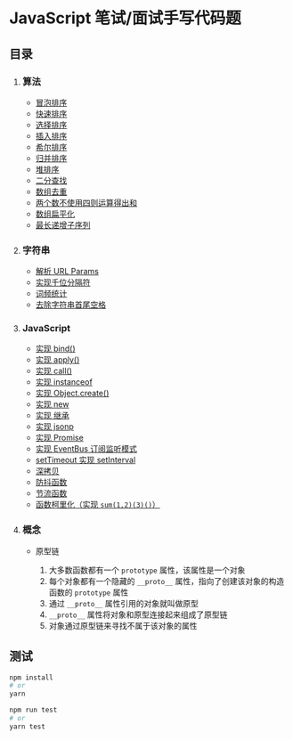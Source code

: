 # JavaScript 笔试/面试手写代码题

## 目录

1. ### 算法

   - [冒泡排序](./algorithm/bubbleSort.js)
   - [快速排序](./algorithm/quickSort.js)
   - [选择排序](./algorithm/selectionSort.js)
   - [插入排序](./algorithm/insertionSort.js)
   - [希尔排序](./algorithm/shellSort.js)
   - [归并排序](./algorithm/mergeSort.js)
   - [堆排序](./algorithm/heapSort.js)
   - [二分查找](./algorithm/binarySerach.js)
   - [数组去重](./algorithm/unique.js)
   - [两个数不使用四则运算得出和](./algorithm/sum.js)
   - [数组扁平化](./algorithm/flatten.js)
   - [最长递增子序列](./algorithm/lis.js)

2. ### 字符串

   - [解析 URL Params](./character_string/parseParams.js)
   - [实现千位分隔符](./character_string/parseToMoney.js)
   - [词频统计](./character_string/wordFrequency.js)
   - [去除字符串首尾空格](./character_string/trim.js)

3. ### JavaScript

   - [实现 bind()](./bind.js)
   - [实现 apply()](./apply.js)
   - [实现 call()](./call.js)
   - [实现 instanceof](./instanceof.js)
   - [实现 Object.create()](./Object.create.js)
   - [实现 new](./new.js)
   - [实现 继承](./extend.js)
   - [实现 jsonp](./JSONP.js)
   - [实现 Promise](./Promise.js)
   - [实现 EventBus 订阅监听模式](./EventBus.js)
   - [setTimeout 实现 setInterval](./interval.js)
   - [深拷贝](./deepClone.js)
   - [防抖函数](./debounce.js)
   - [节流函数](./throttle.js)
   - [函数柯里化（实现 `sum(1,2)(3)()`）](./currying.js)

4. ### 概念

   - 原型链

     1. 大多数函数都有一个 `prototype` 属性，该属性是一个对象
     2. 每个对象都有一个隐藏的 `__proto__` 属性，指向了创建该对象的构造函数的 `prototype` 属性
     3. 通过 `__proto__` 属性引用的对象就叫做原型
     4. `__proto__` 属性将对象和原型连接起来组成了原型链
     5. 对象通过原型链来寻找不属于该对象的属性

## 测试

```bash
npm install
# or
yarn

npm run test
# or
yarn test
```
